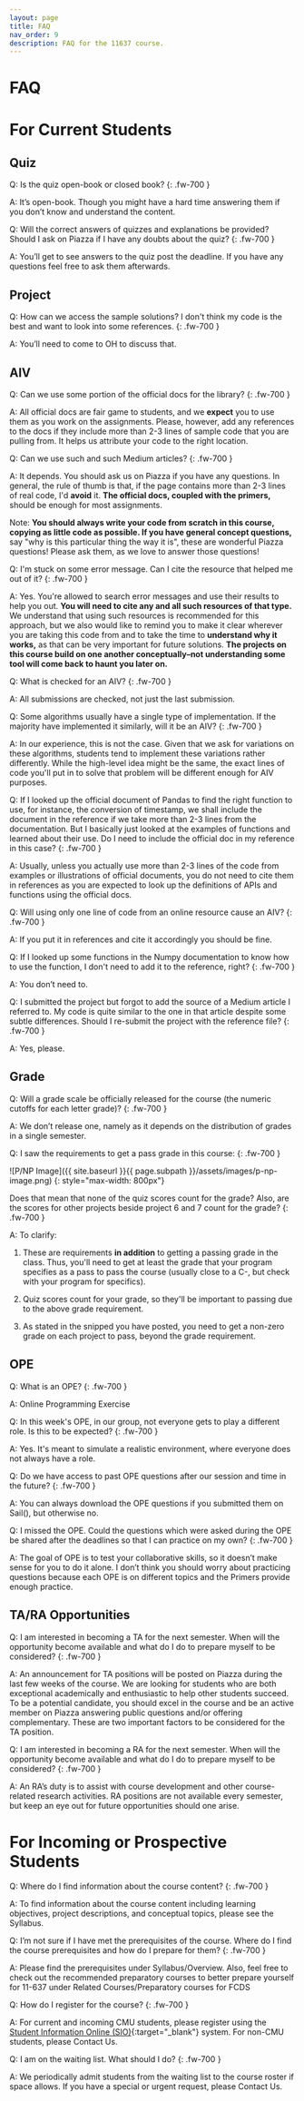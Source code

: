 ```yaml
---
layout: page
title: FAQ
nav_order: 9
description: FAQ for the 11637 course.
---
```


# FAQ

# For Current Students

## Quiz

Q: Is the quiz open-book or closed book?
{: .fw-700 }

A: It’s open-book. Though you might have a hard time answering them if you don’t know and understand the content.

Q: Will the correct answers of quizzes and explanations be provided? Should I ask on Piazza if I have any doubts about the quiz?
{: .fw-700 }

A: You’ll get to see answers to the quiz post the deadline. If you have any questions feel free to ask them afterwards.

## Project

Q: How can we access the sample solutions? I don't think my code is the best and want to look into some references.
{: .fw-700 }

A: You’ll need to come to OH to discuss that.

## AIV

Q: Can we use some portion of the official docs for the library? 
{: .fw-700 }

A: All official docs are fair game to students, and we **expect** you to use them as you work on the assignments. Please, however, add any references to the docs if they include more than 2-3 lines of sample code that you are pulling from. It helps us attribute your code to the right location.


Q: Can we use such and such Medium articles?
{: .fw-700 }

A: It depends. You should ask us on Piazza if you have any questions. In general, the rule of thumb is that, if the page contains more than 2-3 lines of real code, I'd **avoid** it. **The official docs, coupled with the primers,** should be enough for most assignments. 

Note: **You should always write your code from scratch in this course, copying as little code as possible. If you have general concept questions,** say "why is this particular thing the way it is", these are wonderful Piazza questions! Please ask them, as we love to answer those questions!

Q: I'm stuck on some error message. Can I cite the resource that helped me out of it? 
{: .fw-700 }

A: Yes. You're allowed to search error messages and use their results to help you out. **You will need to cite any and all such resources of that type.** We understand that using such resources is recommended for this approach, but we also would like to remind you to make it clear wherever you are taking this code from and to take the time to **understand why it works,** as that can be very important for future solutions. **The projects on this course build on one another conceptually–not understanding some tool will come back to haunt you later on.**
 
Q: What is checked for an AIV? 
{: .fw-700 }

A: All submissions are checked, not just the last submission.

Q: Some algorithms usually have a single type of implementation. If the majority have implemented it similarly, will it be an AIV?
{: .fw-700 }

A: In our experience, this is not the case. Given that we ask for variations on these algorithms, students tend to implement these variations rather differently. While the high-level idea might be the same, the exact lines of code you'll put in to solve that problem will be different enough for AIV purposes.

Q: ​​If I looked up the official document of Pandas to find the right function to use, for instance, the conversion of timestamp, we shall include the document in the reference if we take more than 2-3 lines from the documentation. But I basically just looked at the examples of functions and learned about their use. Do I need to include the official doc in my reference in this case?
{: .fw-700 }

A: Usually, unless you actually use more than 2-3 lines of the code from examples or illustrations of official documents, you do not need to cite them in references as you are expected to look up the definitions of APIs and functions using the official docs. 

Q: ​​Will using only one line of code from an online resource cause an AIV?
{: .fw-700 }

A: If you put it in references and cite it accordingly you should be fine.

Q: If I looked up some functions in the Numpy documentation to know how to use the function, I don't need to add it to the reference, right?
{: .fw-700 }

A: You don’t need to.

Q: I submitted the project but forgot to add the source of a Medium article I referred to. My code is quite similar to the one in that article despite some subtle differences. Should I re-submit the project with the reference file?
{: .fw-700 }

A: Yes, please.

## Grade
Q: Will a grade scale be officially released for the course (the numeric cutoffs for each letter grade)?
{: .fw-700 }

A: We don’t release one, namely as it depends on the distribution of grades in a single semester.

Q: I saw the requirements to get a pass grade in this course:
{: .fw-700 }

![P/NP Image]({{ site.baseurl }}{{ page.subpath }}/assets/images/p-np-image.png)
{: style="max-width: 800px"}

Does that mean that none of the quiz scores count for the grade? Also, are the scores for other projects beside project 6 and 7 count for the grade?
{: .fw-700 }

A: To clarify:
1. These are requirements **in addition** to getting a passing grade in the class. Thus, you'll need to get at least the grade that your program specifies as a pass to pass the course (usually close to a C-, but check with your program for specifics).

2. Quiz scores count for your grade, so they'll be important to passing due to the above grade requirement.

3. As stated in the snipped you have posted, you need to get a non-zero grade on each project to pass, beyond the grade requirement.

## OPE

Q: What is an OPE?
{: .fw-700 }

A: Online Programming Exercise

Q: In this week's OPE, in our group, not everyone gets to play a different role. Is this to be expected?
{: .fw-700 }

A: Yes. It's meant to simulate a realistic environment, where everyone does not always have a role.

Q: Do we have access to past OPE questions after our session and time in the future?
{: .fw-700 }

A: You can always download the OPE questions if you submitted them on Sail(), but otherwise no.

Q: ​​I missed the OPE. Could the questions which were asked during the OPE be shared after the deadlines so that I can practice on my own?
{: .fw-700 }

A: The goal of OPE is to test your collaborative skills, so it doesn’t make sense for you to do it alone. I don’t think you should worry about practicing questions because each OPE is on different topics and the Primers provide enough practice.

## TA/RA Opportunities

Q: I am interested in becoming a TA for the next semester. When will the opportunity become available and what do I do to prepare myself to be considered?
{: .fw-700 }

A: An announcement for TA positions will be posted on Piazza during the last few weeks of the course. We are looking for students who are both exceptional academically and enthusiastic to help other students succeed. To be a potential candidate, you should excel in the course and be an active member on Piazza answering public questions and/or offering complementary. These are two important factors to be considered for the TA position.

Q: I am interested in becoming a RA for the next semester. When will the opportunity become available and what do I do to prepare myself to be considered?
{: .fw-700 }

A: An RA’s duty is to assist with course development and other course-related research activities. RA positions are not available every semester, but keep an eye out for future opportunities should one arise.

# For Incoming or Prospective Students

Q: Where do I find information about the course content?
{: .fw-700 }

A: To find information about the course content including learning objectives, project descriptions, and conceptual topics, please see the Syllabus.

Q: I’m not sure if I have met the prerequisites of the course. Where do I find the course prerequisites and how do I prepare for them?
{: .fw-700 }

A: Please find the prerequisites under Syllabus/Overview. Also, feel free to check out the recommended preparatory courses to better prepare yourself for 11-637 under Related Courses/Preparatory courses for FCDS

Q: How do I register for the course?
{: .fw-700 }

A: For current and incoming CMU students, please register using the [Student Information Online (SIO)](https://s3.as.cmu.edu/sio/index.html){:target="_blank"} system. For non-CMU students, please Contact Us.

Q: I am on the waiting list. What should I do?
{: .fw-700 }

A: We periodically admit students from the waiting list to the course roster if space allows. If you have a special or urgent request, please Contact Us.
